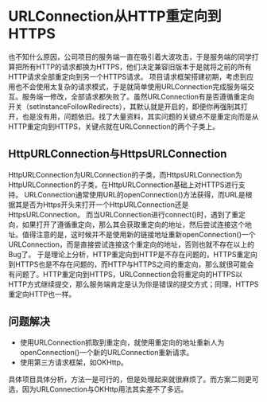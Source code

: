 # URLConnection从HTTP重定向到HTTPS
也不知什么原因，公司项目的服务端一直在吸引着大波攻击，于是服务端的同学打算把所有HTTP的请求都换为HTTPS，他们决定兼容旧版本于是就将之前的所有HTTP请求全部重定向到另一个HTTPS请求。
项目请求框架搭建初期，考虑到应用也不会使用太复杂的请求模式，于是就简单使用URLConnection完成服务端交互。服务端一修改，全部请求都失败了。虽然URLConnection有是否遵循重定向开关（setInstanceFollowRedirects），其默认就是开启的，即便你再强制其打开，也是没有用，问题依旧。找了大量资料，其实问题的关键点不是重定向而是从HTTP重定向到HTTPS，关键点就在URLConnection的两个子类上。

## HttpURLConnection与HttpsURLConnection
HttpURLConnection为URLConnection的子类，而HttpsURLConnection为HttpURLConnection的子类，在HttpURLConnection基础上对HTTPS进行支持。
URLConnection通常使用URL的openConnection()方法获得，而URL是根据其是否为Https开头来打开一个HttpURLConnection还是HttpsURLConnection。
而当URLConnection进行connect()时，遇到了重定向，如果打开了遵循重定向，那么其会获取重定向的地址，然后尝试连接这个地址。值得注意的是，这时候并不是使用新的链接地址重新openConnection()一个URLConnection，而是直接尝试连接这个重定向的地址，否则也就不存在以上的Bug了。
于是理论上分析，HTTP重定向到HTTP是不存在问题的，HTTPS重定向到HTTPS也是不存在问题的，而HTTP与HTTPS之间的重定向，那么就很可能会有问题了。HTTP重定向到HTTPS，URLConnection会将重定向的HTTPS以HTTP方式继续提交，那么服务端肯定是认为你是错误的提交方式；同理，HTTPS重定向HTTP也一样。

## 问题解决
 - 使用URLConnection抓取到重定向，就使用重定向的地址重新人为openConnection()一个新的URLConnection重新请求。
 - 使用第三方请求框架，如OKHttp。

具体项目具体分析，方法一是可行的，但是处理起来就很麻烦了。而方案二则更可选，因为URLConnection与OKHttp用法其实差不了多远。